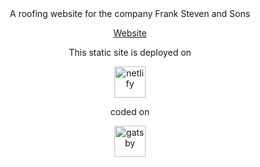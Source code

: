 <div align="center">
A roofing website for the company Frank Steven and Sons 

[Website](https://www.fstevenroofing.com/)


This static site is deployed on 

<img src="https://www.netlify.com/img/press/logos/full-logo-light.png" alt="netlify"
	title="netlify" width="50" height="50" />

coded on 

<img src="https://images.ctfassets.net/fo9twyrwpveg/2Z3ypYgk7CkCWcMkKOAgkU/f8aa4a1d3a9ad189abd7e4465af7d34d/Gatsby.jpg" alt="gatsby"
	title="gatsby" width="50" height="50" />
</div>







